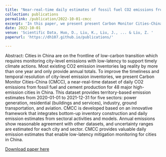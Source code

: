 ```yaml
---
title: "Near-real-time daily estimates of fossil fuel CO2 emissions from major high-emission cities in China"
collection: publications
permalink: /publication/2022-10-01-cmcc
excerpt: 'In this paper, we present present Carbon Monitor Cities-China (CMCC), a near-real-time dataset of daily CO2 emissions from fossil fuel and cement production for 48 major high-emission cities in China. CMCC is developed based on an innovative framework that integrates bottom-up inventory construction and daily emission estimates from sectoral activities and models.'
date: 2022-10-01
venue: 'Scientific Data, Huo, D., Liu, K., Liu, J., ... & Liu, Z. '
paperurl: 'https://dh107.github.io/publications/'

---
```

Abstract: Cities in China are on the frontline of low-carbon transition which requires monitoring city-level emissions with low-latency to support timely climate actions. Most existing CO2 emission inventories lag reality by more than one year and only provide annual totals. To improve the timeliness and temporal resolution of city-level emission inventories, we present Carbon Monitor Cities-China (CMCC), a near-real-time dataset of daily CO2 emissions from fossil fuel and cement production for 48 major high-emission cities in China. This dataset provides territory-based emission estimates from 2020-01-01 to 2021-12-31 for five sectors: power generation, residential (buildings and services), industry, ground transportation, and aviation. CMCC is developed based on an innovative framework that integrates bottom-up inventory construction and daily emission estimates from sectoral activities and models. Annual emissions show reasonable agreement with other datasets, and uncertainty ranges are estimated for each city and sector. CMCC provides valuable daily emission estimates that enable low-latency mitigation monitoring for cities in China.

[Download paper here](https://dh107.github.io/publications/)

